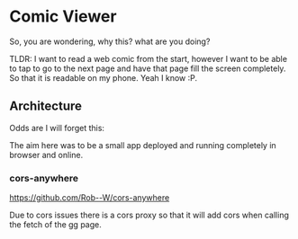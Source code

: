 # Comic Viewer

So, you are wondering, why this? what are you doing?

TLDR: I want to read a web comic from the start, however I want to be able to tap to go to the next page and have that page fill the screen completely. So that it is readable on my phone. Yeah I know :P. 

## Architecture

Odds are I will forget this:

The aim here was to be a small app deployed and running completely in browser and online. 

### cors-anywhere 

https://github.com/Rob--W/cors-anywhere

Due to cors issues there is a cors proxy so that it will add cors when calling the fetch of the gg page. 